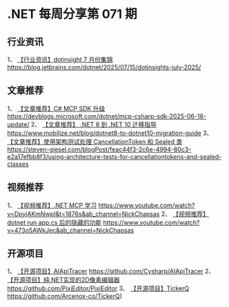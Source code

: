 # .NET 每周分享第 071 期

## 行业资讯
1、 [【行业资讯】dotinsight 7 月份集锦](https://blog.jetbrains.com/dotnet/2025/07/15/dotinsights-july-2025/)
https://blog.jetbrains.com/dotnet/2025/07/15/dotinsights-july-2025/

## 文章推荐
1、 [【文章推荐】C# MCP SDK 升级](https://devblogs.microsoft.com/dotnet/mcp-csharp-sdk-2025-06-18-update/)
https://devblogs.microsoft.com/dotnet/mcp-csharp-sdk-2025-06-18-update/
2、 [【文章推荐】 .NET 8 到 .NET 10 迁移指导](https://www.mobilize.net/blog/dotnet8-to-dotnet10-migration-guide)
https://www.mobilize.net/blog/dotnet8-to-dotnet10-migration-guide
3、 [【文章推荐】使用架构测试处理 CancellationToken 和 Sealed 类](https://steven-giesel.com/blogPost/feac44f3-2c6e-4994-80c3-e2a17efbb8f3/using-architecture-tests-for-cancellationtokens-and-sealed-classes)
https://steven-giesel.com/blogPost/feac44f3-2c6e-4994-80c3-e2a17efbb8f3/using-architecture-tests-for-cancellationtokens-and-sealed-classes

## 视频推荐
1、 [【视频推荐】.NET MCP 学习](https://www.youtube.com/watch?v=DpyjAKmNwpI&t=1876s&ab_channel=NickChapsas)
https://www.youtube.com/watch?v=DpyjAKmNwpI&t=1876s&ab_channel=NickChapsas
2、 [【视频推荐】dotnet run app.cs 后的隐藏的功能](https://www.youtube.com/watch?v=473o5AWkJec&ab_channel=NickChapsas)
https://www.youtube.com/watch?v=473o5AWkJec&ab_channel=NickChapsas

## 开源项目
1、 [【开源项目】AIApiTracer](https://github.com/Cysharp/AIApiTracer)
https://github.com/Cysharp/AIApiTracer
2、 [【开源项目】纯.NET实现的2D像素编辑器](https://github.com/PixiEditor/PixiEditor)
https://github.com/PixiEditor/PixiEditor
3、 [【开源项目】TickerQ](https://github.com/Arcenox-co/TickerQ)
https://github.com/Arcenox-co/TickerQ)
